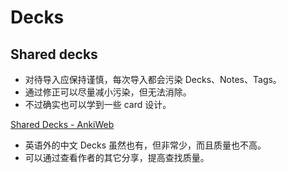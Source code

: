 # Decks
## Shared decks
- 对待导入应保持谨慎，每次导入都会污染 Decks、Notes、Tags。
- 通过修正可以尽量减小污染，但无法消除。
- 不过确实也可以学到一些 card 设计。

[Shared Decks - AnkiWeb](https://ankiweb.net/shared/decks)
- 英语外的中文 Decks 虽然也有，但非常少，而且质量也不高。
- 可以通过查看作者的其它分享，提高查找质量。